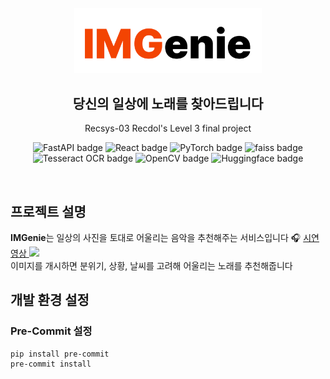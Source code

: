 <div align="center">
  <br>
  <picture>
    <source srcset="./docs/imgs/IMGenie_logo_white.png" media="(prefers-color-scheme: dark)">
    <img width="300" src="./docs/imgs/IMGenie_logo_black.png">
  </picture>
  <h2>당신의 일상에 노래를 찾아드립니다</h2>
  <p>Recsys-03 Recdol's Level 3 final project</p>
  <p align="center">
    <img src="https://img.shields.io/badge/FastAPI-009688?style=flat-square&logo=FastAPI&logoColor=white" alt="FastAPI badge">
    <img src="https://img.shields.io/badge/React-61DAFB?style=flat-square&logo=react&logoColor=black" alt="React badge">
    <img src="https://img.shields.io/badge/PyTorch-EE4C2C?style=flat-square&logo=PyTorch&logoColor=white" alt="PyTorch badge">
    <img src="https://img.shields.io/badge/Faiss-0467DF?style=flat-square&logo=meta&logoColor=white" alt="faiss badge">
    <img src="https://img.shields.io/badge/Tesseract OCR-ea4335?style=flat-square&logo=google&logoColor=white" alt="Tesseract OCR badge">
    <img src="https://img.shields.io/badge/OpenCV-5C3EE8?style=flat-square&logo=opencv&logoColor=white" alt="OpenCV badge">
    <img src="https://img.shields.io/badge/Huggingface-FFD21E?style=flat-square&logo=huggingface&logoColor=white" alt="Huggingface badge">
  </p>
</div>
<br>

## 프로젝트 설명

<strong>IMGenie</strong>는 일상의 사진을 토대로 어울리는 음악을 추천해주는 서비스입니다 🎧
<a href="https://youtu.be/mlpkmxorWVs">시연 영상 <img src="https://www.youtube.com/favicon.ico"></a>  
이미지를 개시하면 분위기, 상황, 날씨를 고려해 어울리는 노래를 추천해줍니다

## 개발 환경 설정

### Pre-Commit 설정

```bash
pip install pre-commit
pre-commit install
```
